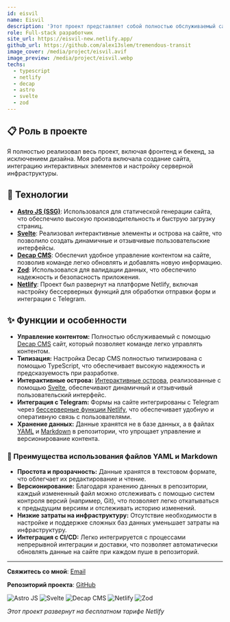 ```yaml
---
id: eisvil
name: Eisvil
description: 'Этот проект представляет собой полностью обслуживаемый сайт с интерактивными элементами и серверной инфраструктурой, разработанный мной с нуля. В проекте я использовал передовые технологии и подходы для обеспечения высокого уровня производительности и безопасности.'
role: Full-stack разработчик
site_url: https://eisvil-new.netlify.app/
github_url: https://github.com/alex13slem/tremendous-transit
image_cover: /media/project/eisvil.avif
image_preview: /media/project/eisvil.webp
techs:
  - typescript
  - netlify
  - decap
  - astro
  - svelte
  - zod
---
```

## 📋 Роль в проекте

Я полностью реализовал весь проект, включая фронтенд и бекенд, за исключением дизайна. Моя работа включала создание сайта, интеграцию интерактивных элементов и настройку серверной инфраструктуры.

## 💼 Технологии

- **<a href="https://astro.build/" target="_blank">Astro JS (SSG)</a>**: Использовался для статической генерации сайта, что обеспечило высокую производительность и быструю загрузку страниц.
- **<a href="https://svelte.dev/" target="_blank">Svelte</a>**: Реализовал интерактивные элементы и острова на сайте, что позволило создать динамичные и отзывчивые пользовательские интерфейсы.
- **<a href="https://decapcms.org/" target="_blank">Decap CMS</a>**: Обеспечил удобное управление контентом на сайте, позволив команде легко обновлять и добавлять новую информацию.
- **<a href="https://zod.dev/" target="_blank">Zod</a>**: Использовался для валидации данных, что обеспечило надежность и безопасность приложения.
- **<a href="https://www.netlify.com/" target="_blank">Netlify</a>**: Проект был развернут на платформе Netlify, включая настройку бессерверных функций для обработки отправки форм и интеграции с Telegram.

## ✨ Функции и особенности

- **Управление контентом:** Полностью обслуживаемый с помощью <a href="https://decapcms.org/" target="_blank">Decap CMS</a> сайт, который позволяет команде легко управлять контентом.
- **Типизация:** Настройка Decap CMS полностью типизирована с помощью TypeScript, что обеспечивает высокую надежность и предсказуемость при разработке.
- **Интерактивные острова:** <a href="https://docs.astro.build/ru/concepts/islands/" target="_blank">Интерактивные острова</a>, реализованные с помощью <a href="https://svelte.dev/" target="_blank">Svelte</a>, обеспечивают динамичный и отзывчивый пользовательский интерфейс.
- **Интеграция с Telegram:** Формы на сайте интегрированы с Telegram через <a href="https://docs.netlify.com/functions/overview/" target="_blank">бессерверные функции Netlify</a>, что обеспечивает удобную и оперативную связь с пользователями.
- **Хранение данных:** Данные хранятся не в базе данных, а в файлах <a href="https://doka.guide/tools/yaml/" target="_blank">YAML</a> и <a href="https://doka.guide/tools/markdown/" target="_blank">Markdown</a> в репозитории, что упрощает управление и версионирование контента.

### 🔑 Преимущества использования файлов YAML и Markdown

- **Простота и прозрачность:** Данные хранятся в текстовом формате, что облегчает их редактирование и чтение.
- **Версионирование:** Благодаря хранению данных в репозитории, каждый измененный файл можно отслеживать с помощью систем контроля версий (например, Git), что позволяет легко откатываться к предыдущим версиям и отслеживать историю изменений.
- **Низкие затраты на инфраструктуру:** Отсутствие необходимости в настройке и поддержке сложных баз данных уменьшает затраты на инфраструктуру.
- **Интеграция с CI/CD:** Легко интегрируется с процессами непрерывной интеграции и доставки, что позволяет автоматически обновлять данные на сайте при каждом пуше в репозиторий.

---

**Свяжитесь со мной**: [Email](mailto:a.s.scherba@yandex.by)

**Репозиторий проекта**: [GitHub](https://github.com/alex13slem/tremendous-transit)

![Astro JS](https://img.shields.io/badge/Astro%20JS-ff5a03?logo=astro&logoColor=fff&style=flat)
![Svelte](https://img.shields.io/badge/Svelte-ff3e00?logo=svelte&logoColor=fff&style=flat)
![Decap CMS](https://img.shields.io/badge/Decap%20CMS-1e1e1e?logo=netlify&logoColor=fff&style=flat)
![Netlify](https://img.shields.io/badge/Netlify-00c7b7?logo=netlify&logoColor=fff&style=flat)
![Zod](https://img.shields.io/badge/Zod-24292e?logo=zod&logoColor=fff&style=flat)

*Этот проект развернут на бесплатном тарифе Netlify*
